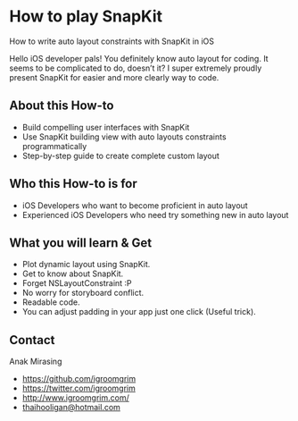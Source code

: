 # How to play SnapKit
How to write auto layout constraints with SnapKit in iOS

Hello iOS developer pals! You definitely know auto layout for coding. It seems to be complicated to do, doesn’t it? I super extremely proudly present SnapKit for easier and more clearly way to code.

## About this How-to
- Build compelling user interfaces with SnapKit
- Use SnapKit building view with auto layouts constraints programmatically
- Step-by-step guide to create complete custom layout

## Who this How-to is for
- iOS Developers who want to become proficient in auto layout 
- Experienced iOS Developers who need try something new in auto layout

## What you will learn & Get
- Plot dynamic layout using SnapKit.
- Get to know about SnapKit.
- Forget NSLayoutConstraint :P
- No worry for storyboard conflict.
- Readable code.
- You can adjust padding in your app just one click (Useful trick).

## Contact

Anak Mirasing

- https://github.com/igroomgrim
- https://twitter.com/igroomgrim
- http://www.igroomgrim.com/
- thaihooligan@hotmail.com

